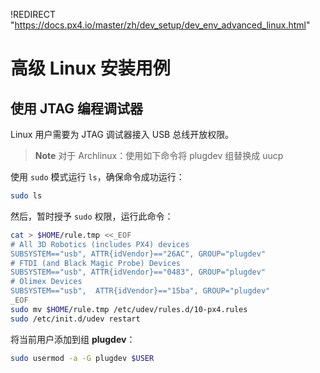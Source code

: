 !REDIRECT "https://docs.px4.io/master/zh/dev_setup/dev_env_advanced_linux.html"

# 高级 Linux 安装用例

## 使用 JTAG 编程调试器

Linux 用户需要为 JTAG 调试器接入 USB 总线开放权限。

> **Note** 对于 Archlinux：使用如下命令将 plugdev 组替换成 uucp

使用 `sudo` 模式运行 `ls`，确保命令成功运行：

```sh
sudo ls
```

然后，暂时授予 `sudo` 权限，运行此命令：

```sh
cat > $HOME/rule.tmp <<_EOF
# All 3D Robotics (includes PX4) devices
SUBSYSTEM=="usb", ATTR{idVendor}=="26AC", GROUP="plugdev"
# FTDI (and Black Magic Probe) Devices
SUBSYSTEM=="usb", ATTR{idVendor}=="0483", GROUP="plugdev"
# Olimex Devices
SUBSYSTEM=="usb",  ATTR{idVendor}=="15ba", GROUP="plugdev"
_EOF
sudo mv $HOME/rule.tmp /etc/udev/rules.d/10-px4.rules
sudo /etc/init.d/udev restart
```

将当前用户添加到组 **plugdev**：

```sh
sudo usermod -a -G plugdev $USER
```